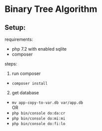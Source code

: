 # Binary Tree Algorithm

## Setup:
requirements:
- php 7.2 with enabled sqlite
- composer

steps:
1. run composer
- ```composer install```

2. get database
- ```mv app-copy-to-var.db var/app.db```  
  OR
- ```php bin/console do:da:cr```
- ```php bin/console do:mi:mi```
- ```php bin/console do:fi:lo```  